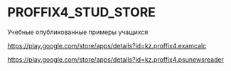 # PROFFIX4_STUD_STORE
Учебные опубликованные примеры учащихся

https://play.google.com/store/apps/details?id=kz.proffix4.examcalc

https://play.google.com/store/apps/details?id=kz.proffix4.psunewsreader
